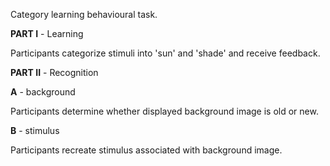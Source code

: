 Category learning behavioural task.



**PART I** - Learning

Participants categorize stimuli into 'sun' and 'shade' and receive feedback.



**PART II** - Recognition

**A** - background

Participants determine whether displayed background image is old or new.


**B** - stimulus

Participants recreate stimulus associated with background image.
